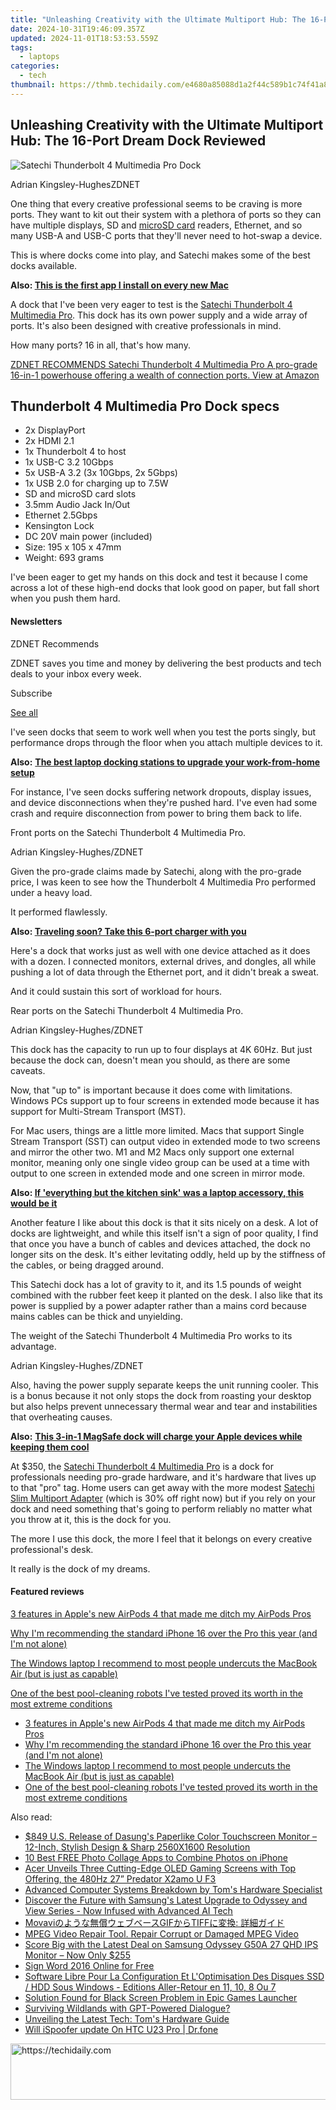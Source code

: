 ```yaml
---
title: "Unleashing Creativity with the Ultimate Multiport Hub: The 16-Port Dream Dock Reviewed"
date: 2024-10-31T19:46:09.357Z
updated: 2024-11-01T18:53:53.559Z
tags:
  - laptops
categories:
  - tech
thumbnail: https://thmb.techidaily.com/e4680a85088d1a2f44c589b1c74f41a831760d9eaf6ae422f8b959a2a9262d12.jpg
---
```


## Unleashing Creativity with the Ultimate Multiport Hub: The 16-Port Dream Dock Reviewed

![Satechi Thunderbolt 4 Multimedia Pro Dock](https://www.zdnet.com/a/img/resize/84a4c337c1d2e37d3e6845076f04ae30d6f5e3cb/2023/08/28/3c6ec276-36d3-428c-8fe9-5fc2ce003c20/img-5352.jpg?auto=webp&width=1280)

Adrian Kingsley-HughesZDNET

One thing that every creative professional seems to be craving is more ports. They want to kit out their system with a plethora of ports so they can have multiple displays, SD and [microSD card](https://www.zdnet.com/article/best-microsd-card/) readers, Ethernet, and so many USB-A and USB-C ports that they'll never need to hot-swap a device.

This is where docks come into play, and Satechi makes some of the best docks available.

**Also: [This is the first app I install on every new Mac](https://www.zdnet.com/article/this-is-the-first-app-i-install-on-every-new-mac-and-now-its-on-sale/)**

A dock that I've been very eager to test is the [Satechi Thunderbolt 4 Multimedia Pro](https://buy.geni.us/Proxy.ashx?TSID=368250&GR%5FURL=https%3A%2F%2Fwww.amazon.com%2FSatechi-Thunderbolt-Dock-Multiport-Ports%2Fdp%2FB0C4QQVX37%3Ftag%3Dzd-buy-button-20%26ascsubtag%3D%5F%5FCOM%5FCLICK%5FID%5F%5F%7C915d32bd-bcc5-4f6f-9482-1e84ed9b2f8c%7Cdtp&dtb=1). This dock has its own power supply and a wide array of ports. It's also been designed with creative professionals in mind.

How many ports? 16 in all, that's how many. 

[ZDNET RECOMMENDS Satechi Thunderbolt 4 Multimedia Pro A pro-grade 16-in-1 powerhouse offering a wealth of connection ports. View at Amazon](https://buy.geni.us/Proxy.ashx?TSID=368250&GR%5FURL=https%3A%2F%2Fwww.amazon.com%2FSatechi-Thunderbolt-Dock-Multiport-Ports%2Fdp%2FB0C4QQVX37%3Ftag%3Dzd-buy-button-20%26ascsubtag%3D%5F%5FCOM%5FCLICK%5FID%5F%5F%7C915d32bd-bcc5-4f6f-9482-1e84ed9b2f8c%7Cdtp&dtb=1)

## Thunderbolt 4 Multimedia Pro Dock specs

* 2x DisplayPort
* 2x HDMI 2.1
* 1x Thunderbolt 4 to host
* 1x USB-C 3.2 10Gbps
* 5x USB-A 3.2 (3x 10Gbps, 2x 5Gbps)
* 1x USB 2.0 for charging up to 7.5W
* SD and microSD card slots
* 3.5mm Audio Jack In/Out
* Ethernet 2.5Gbps
* Kensington Lock
* DC 20V main power (included)
* Size: 195 x 105 x 47mm
* Weight: 693 grams

I've been eager to get my hands on this dock and test it because I come across a lot of these high-end docks that look good on paper, but fall short when you push them hard. 

#### Newsletters

ZDNET Recommends

ZDNET saves you time and money by delivering the best products and tech deals to your inbox every week.

 Subscribe

[See all](https://www.zdnet.com/newsletters/)

I've seen docks that seem to work well when you test the ports singly, but performance drops through the floor when you attach multiple devices to it.

**Also:** [**The best laptop docking stations to upgrade your work-from-home setup**](https://www.zdnet.com/article/best-laptop-docking-station/)

For instance, I've seen docks suffering network dropouts, display issues, and device disconnections when they're pushed hard. I've even had some crash and require disconnection from power to bring them back to life. 

Front ports on the Satechi Thunderbolt 4 Multimedia Pro.

Adrian Kingsley-Hughes/ZDNET

Given the pro-grade claims made by Satechi, along with the pro-grade price, I was keen to see how the Thunderbolt 4 Multimedia Pro performed under a heavy load.

It performed flawlessly. 

**Also: [Traveling soon? Take this 6-port charger with you](https://www.zdnet.com/home-and-office/smart-office/traveling-soon-take-this-6-port-charger-with-you/)**

Here's a dock that works just as well with one device attached as it does with a dozen. I connected monitors, external drives, and dongles, all while pushing a lot of data through the Ethernet port, and it didn't break a sweat. 

And it could sustain this sort of workload for hours. 

Rear ports on the Satechi Thunderbolt 4 Multimedia Pro.

Adrian Kingsley-Hughes/ZDNET

This dock has the capacity to run up to four displays at 4K 60Hz. But just because the dock can, doesn't mean you should, as there are some caveats.

Now, that "up to" is important because it does come with limitations. Windows PCs support up to four screens in extended mode because it has support for Multi-Stream Transport (MST). 

For Mac users, things are a little more limited. Macs that support Single Stream Transport (SST) can output video in extended mode to two screens and mirror the other two. M1 and M2 Macs only support one external monitor, meaning only one single video group can be used at a time with output to one screen in extended mode and one screen in mirror mode. 

**Also: [If 'everything but the kitchen sink' was a laptop accessory, this would be it](https://www.zdnet.com/article/if-everything-but-the-kitchen-sink-was-a-laptop-accessory-this-would-be-it/)**

Another feature I like about this dock is that it sits nicely on a desk. A lot of docks are lightweight, and while this itself isn't a sign of poor quality, I find that once you have a bunch of cables and devices attached, the dock no longer sits on the desk. It's either levitating oddly, held up by the stiffness of the cables, or being dragged around.

This Satechi dock has a lot of gravity to it, and its 1.5 pounds of weight combined with the rubber feet keep it planted on the desk. I also like that its power is supplied by a power adapter rather than a mains cord because mains cables can be thick and unyielding. 

The weight of the Satechi Thunderbolt 4 Multimedia Pro works to its advantage.

Adrian Kingsley-Hughes/ZDNET

Also, having the power supply separate keeps the unit running cooler. This is a bonus because it not only stops the dock from roasting your desktop but also helps prevent unnecessary thermal wear and tear and instabilities that overheating causes.

**Also:** [**This 3-in-1 MagSafe dock will charge your Apple devices while keeping them cool**](https://www.zdnet.com/home-and-office/this-3-in-1-magsafe-dock-will-charge-your-apple-devices-while-keeping-them-cool/)

At $350, the [Satechi Thunderbolt 4 Multimedia Pro](https://buy.geni.us/Proxy.ashx?TSID=368250&GR%5FURL=https%3A%2F%2Fwww.amazon.com%2FSatechi-Thunderbolt-Dock-Multiport-Ports%2Fdp%2FB0C4QQVX37%3Ftag%3Dzd-buy-button-20%26ascsubtag%3D%5F%5FCOM%5FCLICK%5FID%5F%5F%7C915d32bd-bcc5-4f6f-9482-1e84ed9b2f8c%7Cdtp&dtb=1) is a dock for professionals needing pro-grade hardware, and it's hardware that lives up to that "pro" tag. Home users can get away with the more modest [Satechi Slim Multiport Adapter](https://buy.geni.us/Proxy.ashx?TSID=368250&GR%5FURL=https%3A%2F%2Fwww.amazon.com%2FSatechi-USB-C-Multi-Port-Ethernet-Adapter%2Fdp%2FB083XCLQWP%3Ftag%3Dzd-buy-button-20%26ascsubtag%3D%5F%5FCOM%5FCLICK%5FID%5F%5F%7C915d32bd-bcc5-4f6f-9482-1e84ed9b2f8c%7Cdtp&dtb=1) (which is 30% off right now) but if you rely on your dock and need something that's going to perform reliably no matter what you throw at it, this is the dock for you. 

The more I use this dock, the more I feel that it belongs on every creative professional's desk. 

It really is the dock of my dreams. 

#### Featured reviews

[3 features in Apple's new AirPods 4 that made me ditch my AirPods Pros](https://www.zdnet.com/article/3-features-in-apples-new-airpods-4-that-made-me-ditch-my-airpods-pros/ "3 features in Apple's new AirPods 4 that made me ditch my AirPods Pros")

[Why I'm recommending the standard iPhone 16 over the Pro this year (and I'm not alone)](https://www.zdnet.com/article/why-im-recommending-the-standard-iphone-16-over-the-pro-this-year-and-im-not-alone/ "Why I'm recommending the standard iPhone 16 over the Pro this year (and I'm not alone)")

[The Windows laptop I recommend to most people undercuts the MacBook Air (but is just as capable)](https://www.zdnet.com/article/the-windows-laptop-i-recommend-to-most-people-undercuts-the-macbook-air-but-is-just-as-capable/ "The Windows laptop I recommend to most people undercuts the MacBook Air (but is just as capable)")

[One of the best pool-cleaning robots I've tested proved its worth in the most extreme conditions](https://www.zdnet.com/article/one-of-the-best-pool-cleaning-robots-ive-tested-proved-its-worth-in-the-most-extreme-conditions/ "One of the best pool-cleaning robots I've tested proved its worth in the most extreme conditions")

* [3 features in Apple's new AirPods 4 that made me ditch my AirPods Pros](https://www.zdnet.com/article/3-features-in-apples-new-airpods-4-that-made-me-ditch-my-airpods-pros/ "3 features in Apple's new AirPods 4 that made me ditch my AirPods Pros")
* [Why I'm recommending the standard iPhone 16 over the Pro this year (and I'm not alone)](https://www.zdnet.com/article/why-im-recommending-the-standard-iphone-16-over-the-pro-this-year-and-im-not-alone/ "Why I'm recommending the standard iPhone 16 over the Pro this year (and I'm not alone)")
* [The Windows laptop I recommend to most people undercuts the MacBook Air (but is just as capable)](https://www.zdnet.com/article/the-windows-laptop-i-recommend-to-most-people-undercuts-the-macbook-air-but-is-just-as-capable/ "The Windows laptop I recommend to most people undercuts the MacBook Air (but is just as capable)")
* [One of the best pool-cleaning robots I've tested proved its worth in the most extreme conditions](https://www.zdnet.com/article/one-of-the-best-pool-cleaning-robots-ive-tested-proved-its-worth-in-the-most-extreme-conditions/ "One of the best pool-cleaning robots I've tested proved its worth in the most extreme conditions")

<ins class="adsbygoogle"
     style="display:block"
     data-ad-format="autorelaxed"
     data-ad-client="ca-pub-7571918770474297"
     data-ad-slot="1223367746"></ins>

<ins class="adsbygoogle"
     style="display:block"
     data-ad-client="ca-pub-7571918770474297"
     data-ad-slot="8358498916"
     data-ad-format="auto"
     data-full-width-responsive="true"></ins>

<span class="atpl-alsoreadstyle">Also read:</span>
<div><ul>
<li><a href="https://hardware-reviews.techidaily.com/849-us-release-of-dasungs-paperlike-color-touchscreen-monitor-12-inch-stylish-design-and-sharp-2560x1600-resolution/"><u>$849 U.S. Release of Dasung's Paperlike Color Touchscreen Monitor – 12-Inch, Stylish Design & Sharp 2560X1600 Resolution</u></a></li>
<li><a href="https://fox-links.techidaily.com/10-best-free-photo-collage-apps-to-combine-photos-on-iphone/"><u>10 Best FREE Photo Collage Apps to Combine Photos on iPhone</u></a></li>
<li><a href="https://hardware-reviews.techidaily.com/acer-unveils-three-cutting-edge-oled-gaming-screens-with-top-offering-the-480hz-27-predator-x2amo-u-f3/"><u>Acer Unveils Three Cutting-Edge OLED Gaming Screens with Top Offering, the 480Hz 27” Predator X2amo U F3</u></a></li>
<li><a href="https://hardware-reviews.techidaily.com/advanced-computer-systems-breakdown-by-toms-hardware-specialist/"><u>Advanced Computer Systems Breakdown by Tom's Hardware Specialist</u></a></li>
<li><a href="https://hardware-reviews.techidaily.com/1723862791699-discover-the-future-with-samsungs-latest-upgrade-to-odyssey-and-view-series-now-infused-with-advanced-ai-tech/"><u>Discover the Future with Samsung's Latest Upgrade to Odyssey and View Series - Now Infused with Advanced AI Tech</u></a></li>
<li><a href="https://some-approaches.techidaily.com/movavigiftiff/"><u>Movaviのような無償ウェブベースGIFからTIFFに変換: 詳細ガイド</u></a></li>
<li><a href="https://data-wizards.techidaily.com/mpeg-video-repair-tool-repair-corrupt-or-damaged-mpeg-video/"><u>MPEG Video Repair Tool. Repair Corrupt or Damaged MPEG Video</u></a></li>
<li><a href="https://hardware-reviews.techidaily.com/1723862788414-score-big-with-the-latest-deal-on-samsung-odyssey-g50a-27-qhd-ips-monitor-now-only-255/"><u>Score Big with the Latest Deal on Samsung Odyssey G50A 27 QHD IPS Monitor – Now Only $255</u></a></li>
<li><a href="https://techidaily.com/sign-word-2016-online-for-free-by-ldigisigner-sign-a-word-sign-a-word/"><u>Sign Word 2016 Online for Free</u></a></li>
<li><a href="https://discover-answers.techidaily.com/software-libre-pour-la-configuration-et-loptimisation-des-disques-ssd-hdd-sous-windows-editions-aller-retour-en-11-10-8-ou-7/"><u>Software Libre Pour La Configuration Et L'Optimisation Des Disques SSD / HDD Sous Windows - Editions Aller-Retour en 11, 10, 8 Ou 7</u></a></li>
<li><a href="https://win-able.techidaily.com/solution-found-for-black-screen-problem-in-epic-games-launcher/"><u>Solution Found for Black Screen Problem in Epic Games Launcher</u></a></li>
<li><a href="https://tech-savvy.techidaily.com/surviving-wildlands-with-gpt-powered-dialogue/"><u>Surviving Wildlands with GPT-Powered Dialogue?</u></a></li>
<li><a href="https://hardware-reviews.techidaily.com/unveiling-the-latest-tech-toms-hardware-guide/"><u>Unveiling the Latest Tech: Tom's Hardware Guide</u></a></li>
<li><a href="https://fake-location.techidaily.com/will-ispoofer-update-on-htc-u23-pro-drfone-by-drfone-virtual-android/"><u>Will iSpoofer update On HTC U23 Pro | Dr.fone</u></a></li>
</ul></div>

<!-- affiliate ads begin -->
<a href="https://appsumo.8odi.net/c/5597632/2112008/7443" target="_top" id="2112008">
  <img src="//a.impactradius-go.com/display-ad/7443-2112008" border="0" alt="https://techidaily.com" width="728" height="90"/>
</a>
<img height="0" width="0" src="https://appsumo.8odi.net/i/5597632/2112008/7443" style="position:absolute;visibility:hidden;" border="0" />
<!-- affiliate ads end -->

